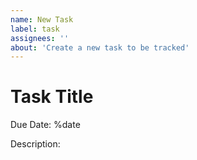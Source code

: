 ```yaml
---
name: New Task
label: task
assignees: ''
about: 'Create a new task to be tracked'
---
```


# Task Title

Due Date: %date

Description:

<This is some text>